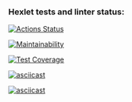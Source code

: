 ### Hexlet tests and linter status:
[![Actions Status](https://github.com/Poly-S/frontend-project-44/actions/workflows/hexlet-check.yml/badge.svg)](https://github.com/Poly-S/frontend-project-44/actions)

[![Maintainability](https://api.codeclimate.com/v1/badges/bab1b82ff52877465056/maintainability)](https://codeclimate.com/github/Poly-S/frontend-project-44/maintainability)

[![Test Coverage](https://api.codeclimate.com/v1/badges/bab1b82ff52877465056/test_coverage)](https://codeclimate.com/github/Poly-S/frontend-project-44/test_coverage)

[![asciicast](https://asciinema.org/a/635687.svg)](https://asciinema.org/a/635687)

[![asciicast](https://asciinema.org/a/636393.svg)](https://asciinema.org/a/636393)